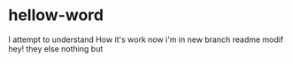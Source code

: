 # hellow-word
I attempt to understand
How it's work
now i'm in new branch
readme modif
hey!
they
else
nothing
but
